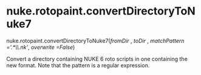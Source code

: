 # nuke.rotopaint.convertDirectoryToNuke7
nuke.rotopaint.convertDirectoryToNuke7(_fromDir_ , _toDir_ , _matchPattern ='.*\\\\.nk'_, _overwrite =False_)

Convert a directory containing NUKE 6 roto scripts in one containing the new format. Note that the pattern is a regular expression.